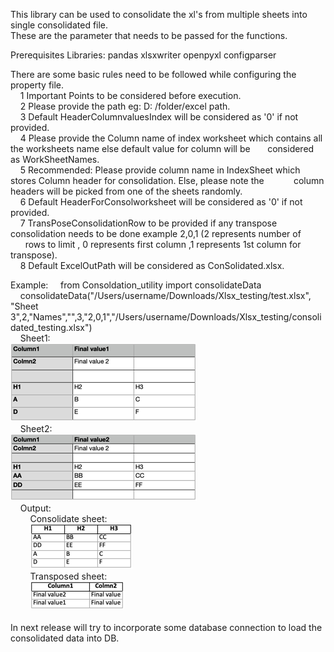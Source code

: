 This library can be used to consolidate the xl's from multiple sheets into single consolidated file.\
These are the parameter that needs to be passed for the functions.

Prerequisites Libraries:
    pandas
    xlsxwriter
    openpyxl
    configparser

There are some basic rules need to be followed while configuring the property file.\
    1 Important Points to be considered before execution.\
    2 Please provide the path eg: D: /folder/excel path.\
    3 Default HeaderColumnvaluesIndex will be considered as '0' if not provided.\
    4 Please provide the Column name of index worksheet which contains all the worksheets name else default value for column will be       considered as WorkSheetNames.\
    5 Recommended: Please provide column name in IndexSheet which stores Column header for consolidation. Else, please note the            column headers will be picked from one of the sheets randomly.\
    6 Default HeaderForConsolworksheet will be considered as '0' if not provided.\
    7 TransPoseConsolidationRow to be provided if any transpose consolidation needs to be done example 2,0,1 (2 represents number of       rows to limit , 0 represents first column ,1 represents 1st column for transpose).\
    8 Default ExcelOutPath will be considered as ConSolidated.xlsx.

Example:
    from Consoldation_utility import consolidateData\
    consolidateData("/Users/username/Downloads/Xlsx_testing/test.xlsx",
                "Sheet 3",2,"Names","",3,"2,0,1","/Users/username/Downloads/Xlsx_testing/consolidated_testing.xlsx")
\
    Sheet1:\
        ![img_1.png](
https://github.com/suprithvasista/ConsolidationLibrary/blob/main/img_1.png?raw=true
        )
\
    Sheet2:\
        ![img_2.png](
        https://github.com/suprithvasista/ConsolidationLibrary/blob/main/img_2.png?raw=true
        )
\
    Output:\
        Consolidate sheet:
\
        ![img_3.png](
        https://github.com/suprithvasista/ConsolidationLibrary/blob/main/img_3.png?raw=true
        )
\
        Transposed sheet:
\
        ![img_4.png](
        https://github.com/suprithvasista/ConsolidationLibrary/blob/main/img_4.png?raw=true
        )\
\
In next release will try to incorporate some database connection to load the consolidated data into DB.
